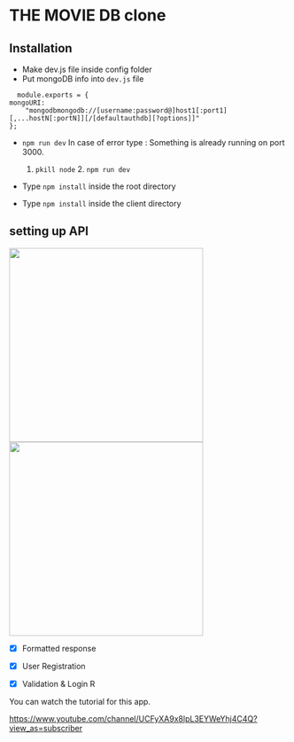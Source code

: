 # THE MOVIE DB clone

## Installation
- Make dev.js file inside config folder
- Put mongoDB info into ``dev.js`` file 
```JS
  module.exports = {
mongoURI:
    "mongodbmongodb://[username:password@]host1[:port1][,...hostN[:portN]][/[defaultauthdb][?options]]"
};
  ```
- `npm run dev` 
 In case of error type : Something is already running on port 3000.
     1. `pkill node` 2. `npm run dev`

- Type `npm install` inside the root directory 
- Type `npm install` inside the client directory

## setting up API

<img src="https://user-images.githubusercontent.com/63557021/107696702-9550a180-6cb2-11eb-830e-b92791948f81.png" width="350" >
<img src="https://user-images.githubusercontent.com/63557021/107697949-26744800-6cb4-11eb-91f5-e1685c0b580f.png" width="350" >

- [x] Formatted response
- [x] User Registration
- [x] Validation & Login R





You can watch the tutorial for this app.

https://www.youtube.com/channel/UCFyXA9x8lpL3EYWeYhj4C4Q?view_as=subscriber
